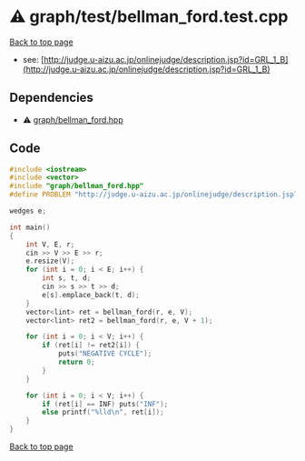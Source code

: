 <!-- mathjax config similar to math.stackexchange -->
<script type="text/javascript" async
  src="https://cdnjs.cloudflare.com/ajax/libs/mathjax/2.7.5/MathJax.js?config=TeX-MML-AM_CHTML">
</script>
<script type="text/x-mathjax-config">
  MathJax.Hub.Config({
    TeX: { equationNumbers: { autoNumber: "AMS" }},
    tex2jax: {
      inlineMath: [ ['$','$'] ],
      processEscapes: true
    },
    "HTML-CSS": { matchFontHeight: false },
    displayAlign: "left",
    displayIndent: "2em"
  });
</script>

<script type="text/javascript" src="https://cdnjs.cloudflare.com/ajax/libs/jquery/3.4.1/jquery.min.js"></script>
<script src="https://cdn.jsdelivr.net/npm/jquery-balloon-js@1.1.2/jquery.balloon.min.js" integrity="sha256-ZEYs9VrgAeNuPvs15E39OsyOJaIkXEEt10fzxJ20+2I=" crossorigin="anonymous"></script>
<script type="text/javascript" src="../../../assets/js/copy-button.js"></script>
<link rel="stylesheet" href="../../../assets/css/copy-button.css" />


# :warning: graph/test/bellman_ford.test.cpp


[Back to top page](../../../index.html)

* see: [http://judge.u-aizu.ac.jp/onlinejudge/description.jsp?id=GRL_1_B](http://judge.u-aizu.ac.jp/onlinejudge/description.jsp?id=GRL_1_B)


## Dependencies
* :warning: [graph/bellman_ford.hpp](../../../library/graph/bellman_ford.hpp.html)


## Code
```cpp
#include <iostream>
#include <vector>
#include "graph/bellman_ford.hpp"
#define PROBLEM "http://judge.u-aizu.ac.jp/onlinejudge/description.jsp?id=GRL_1_B"

wedges e;

int main()
{
    int V, E, r;
    cin >> V >> E >> r;
    e.resize(V);
    for (int i = 0; i < E; i++) {
        int s, t, d;
        cin >> s >> t >> d;
        e[s].emplace_back(t, d);
    }
    vector<lint> ret = bellman_ford(r, e, V);
    vector<lint> ret2 = bellman_ford(r, e, V + 1);

    for (int i = 0; i < V; i++) {
        if (ret[i] != ret2[i]) {
            puts("NEGATIVE CYCLE");
            return 0;
        }
    }

    for (int i = 0; i < V; i++) {
        if (ret[i] == INF) puts("INF");
        else printf("%lld\n", ret[i]);
    }
}
```

[Back to top page](../../../index.html)

